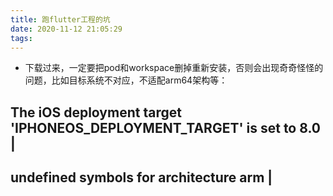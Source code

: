 ```yaml
---
title: 跑flutter工程的坑
date: 2020-11-12 21:05:29
tags:
---
```

- 下载过来，一定要把pod和workspace删掉重新安装，否则会出现奇奇怪怪的问题，比如目标系统不对应，不适配arm64架构等：

The iOS deployment target 'IPHONEOS_DEPLOYMENT_TARGET' is set to 8.0 |
---


undefined symbols for architecture arm |
---
